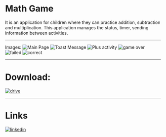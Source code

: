 # Math Game

It is an application for children where they can practice addition, subtraction and multiplication. 
This application manages the status, timer, sending information between activities. 

---
Images:
![Main Page](https://github.com/SrbastianM/Math-Game/assets/61092885/20f7871f-9e46-4455-8935-66c6f7c9c2ea)
![Toast Message](https://github.com/SrbastianM/Math-Game/assets/61092885/0d1be9ea-5e27-4f4f-b8a6-ff7ee4017cb2)
![Plus activity](https://github.com/SrbastianM/Math-Game/assets/61092885/49900cf1-cf40-4579-a75e-f7d7583ab9e6)
![game over](https://github.com/SrbastianM/Math-Game/assets/61092885/791c2596-b9d9-4979-9885-f886c91e480d)
![failed](https://github.com/SrbastianM/Math-Game/assets/61092885/f1dbb213-fd78-437a-a68a-2c8981a44017)
![correct](https://github.com/SrbastianM/Math-Game/assets/61092885/be69bc42-1190-4fa8-90d6-4004c4b8547a)

---
# Download:

[![drive](https://img.shields.io/badge/drive-0A66C2?style=for-the-badge&logo=drive&logoColor=white)](https://www.linkedin.com/in/srbastianm/)

---
# Links
[![linkedin](https://img.shields.io/badge/linkedin-0A66C2?style=for-the-badge&logo=linkedin&logoColor=white)](https://www.linkedin.com/in/srbastianm/)

